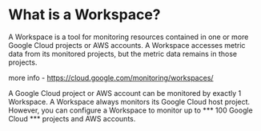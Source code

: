# What is a Workspace?

A Workspace is a tool for monitoring resources contained in one or more Google Cloud projects or AWS accounts. 
A Workspace accesses metric data from its monitored projects, but the metric data remains in those projects.

more info - https://cloud.google.com/monitoring/workspaces/

A Google Cloud project or AWS account can be monitored by exactly 1 Workspace. 
A Workspace always monitors its Google Cloud host project. 
However, you can configure a Workspace to monitor up to *** 100 Google Cloud *** projects and AWS accounts.

